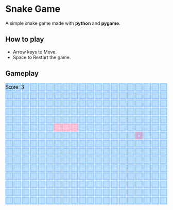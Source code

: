 # Snake Game

A simple snake game made with **python** and **pygame**.

## How to play

- Arrow keys to Move.  
- Space to Restart the game.  

## Gameplay
![](imgs/gameplay_v1.gif)
